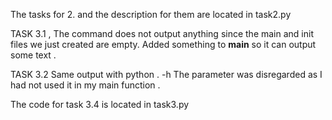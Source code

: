 The tasks for 2. and the description for them are located in task2.py


TASK 3.1 , The command does not output anything since the main and init files we just created are empty. Added something to __main__ so it can output some text . 

TASK 3.2	 Same output with python . -h 
		 The parameter was disregarded as I had not used it in my main function .
		 
		 
The code for task 3.4 is located in task3.py
